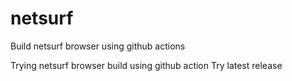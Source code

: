 # netsurf
Build netsurf browser using github actions

Trying netsurf browser build using github action
Try latest release
